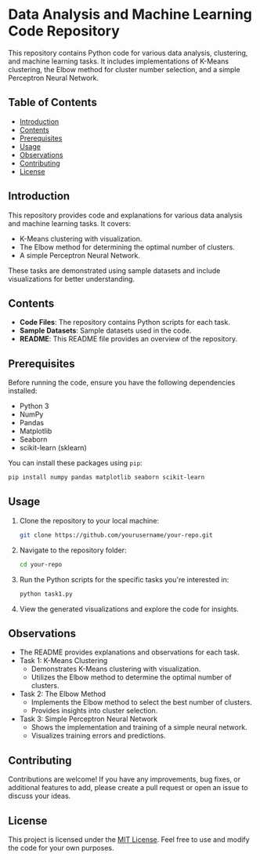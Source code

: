 # Data Analysis and Machine Learning Code Repository

This repository contains Python code for various data analysis, clustering, and machine learning tasks. It includes implementations of K-Means clustering, the Elbow method for cluster number selection, and a simple Perceptron Neural Network.

## Table of Contents

- [Introduction](#introduction)
- [Contents](#contents)
- [Prerequisites](#prerequisites)
- [Usage](#usage)
- [Observations](#observations)
- [Contributing](#contributing)
- [License](#license)

## Introduction

This repository provides code and explanations for various data analysis and machine learning tasks. It covers:

- K-Means clustering with visualization.
- The Elbow method for determining the optimal number of clusters.
- A simple Perceptron Neural Network.

These tasks are demonstrated using sample datasets and include visualizations for better understanding.

## Contents

- **Code Files**: The repository contains Python scripts for each task.
- **Sample Datasets**: Sample datasets used in the code.
- **README**: This README file provides an overview of the repository.

## Prerequisites

Before running the code, ensure you have the following dependencies installed:

- Python 3
- NumPy
- Pandas
- Matplotlib
- Seaborn
- scikit-learn (sklearn)

You can install these packages using `pip`:

```bash
pip install numpy pandas matplotlib seaborn scikit-learn
```

## Usage

1. Clone the repository to your local machine:

   ```bash
   git clone https://github.com/yourusername/your-repo.git
   ```

2. Navigate to the repository folder:

   ```bash
   cd your-repo
   ```

3. Run the Python scripts for the specific tasks you're interested in:

   ```bash
   python task1.py
   ```

4. View the generated visualizations and explore the code for insights.

## Observations

- The README provides explanations and observations for each task.
- Task 1: K-Means Clustering
  - Demonstrates K-Means clustering with visualization.
  - Utilizes the Elbow method to determine the optimal number of clusters.
- Task 2: The Elbow Method
  - Implements the Elbow method to select the best number of clusters.
  - Provides insights into cluster selection.
- Task 3: Simple Perceptron Neural Network
  - Shows the implementation and training of a simple neural network.
  - Visualizes training errors and predictions.

## Contributing

Contributions are welcome! If you have any improvements, bug fixes, or additional features to add, please create a pull request or open an issue to discuss your ideas.

## License

This project is licensed under the [MIT License](LICENSE.md). Feel free to use and modify the code for your own purposes.
